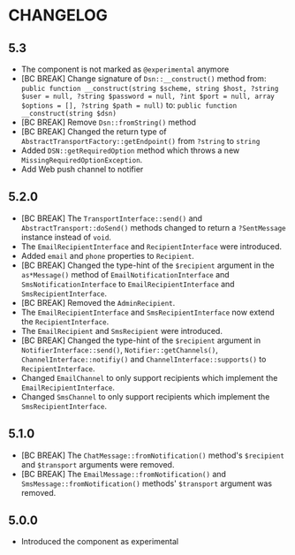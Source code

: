 CHANGELOG
=========

5.3
---

 * The component is not marked as `@experimental` anymore
 * [BC BREAK] Change signature of `Dsn::__construct()` method from:
   `public function __construct(string $scheme, string $host, ?string $user = null, ?string $password = null, ?int $port = null, array $options = [], ?string $path = null)`
   to:
   `public function __construct(string $dsn)`
 * [BC BREAK] Remove `Dsn::fromString()` method
 * [BC BREAK] Changed the return type of `AbstractTransportFactory::getEndpoint()` from `?string` to `string`
 * Added `DSN::getRequiredOption` method which throws a new `MissingRequiredOptionException`.
 * Add Web push channel to notifier

5.2.0
-----

 * [BC BREAK] The `TransportInterface::send()` and `AbstractTransport::doSend()` methods changed to return a `?SentMessage` instance instead of `void`.
 * The `EmailRecipientInterface` and `RecipientInterface` were introduced.
 * Added `email` and `phone` properties to `Recipient`.
 * [BC BREAK] Changed the type-hint of the `$recipient` argument in the `as*Message()` method
   of `EmailNotificationInterface` and `SmsNotificationInterface` to `EmailRecipientInterface`
   and `SmsRecipientInterface`.
 * [BC BREAK] Removed the `AdminRecipient`.
 * The `EmailRecipientInterface` and `SmsRecipientInterface` now extend the `RecipientInterface`.
 * The `EmailRecipient` and `SmsRecipient` were introduced.
 * [BC BREAK] Changed the type-hint of the `$recipient` argument in `NotifierInterface::send()`,
   `Notifier::getChannels()`, `ChannelInterface::notifiy()` and `ChannelInterface::supports()` to
   `RecipientInterface`.
 * Changed `EmailChannel` to only support recipients which implement the `EmailRecipientInterface`.
 * Changed `SmsChannel` to only support recipients which implement the `SmsRecipientInterface`.

5.1.0
-----

 * [BC BREAK] The `ChatMessage::fromNotification()` method's `$recipient` and `$transport`
   arguments were removed.
 * [BC BREAK] The `EmailMessage::fromNotification()` and `SmsMessage::fromNotification()`
   methods' `$transport` argument was removed.

5.0.0
-----

 * Introduced the component as experimental
